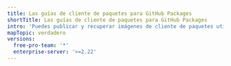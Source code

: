 ```yaml
---
title: Las guías de cliente de paquetes para GitHub Packages
shortTitle: Las guías de cliente de paquetes para GitHub Packages
intro: 'Puedes publicar y recuperar imágenes de cliente de paquetes utilizando {% data variables.product.prodname_registry %}.'
mapTopic: verdadero
versions:
  free-pro-team: '*'
  enterprise-server: '>=2.22'
---
```


